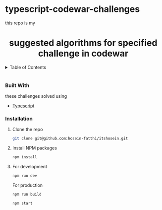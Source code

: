 # typescript-codewar-challenges
this repo is my 
<div align="center">
  

  <h1 align="center">suggested algorithms for specified challenge in codewar</h1>

</div>

<details>
  <summary>Table of Contents</summary>
  <ol>
    <li>
        <li><a href="#built-with">Built With</a></li>
    </li>
    <li>
      <a href="#getting-started">Getting Started</a>
      <ul>
        <li><a href="#installation">Installation</a></li>
      </ul>
    </li>
    <li><a href="#usage">Usage</a></li>
    <li><a href="#roadmap">Challenges</a></li>
  </ol>
</details>
<br/>

### Built With

<div id="built-with"></div>

these challenges solved using 

- [Typescript](https://styled-components.com/)

### Installation

<div id="installation"></div>

1. Clone the repo

   ```sh
   git clone git@github.com:hosein-fatthi/itshosein.git
   ```

2. Install NPM packages
   ```sh
   npm install
   ```
3. For development

   ```js
   npm run dev
   ```

   For production

   ```js
   npm run build

   npm start
   ```

